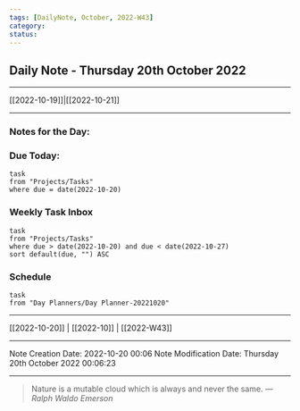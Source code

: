 ```yaml
---
tags: [DailyNote, October, 2022-W43]
category:
status:
---
```


## Daily Note - Thursday 20th October 2022

---
[[2022-10-19]]|[[2022-10-21]]

---

### Notes for the Day:


### Due Today:
```dataview
task
from "Projects/Tasks"
where due = date(2022-10-20)
```

### Weekly Task Inbox
```dataview
task
from "Projects/Tasks"
where due > date(2022-10-20) and due < date(2022-10-27)
sort default(due, "") ASC
```

### Schedule
```dataview
task
from "Day Planners/Day Planner-20221020"

```
---
[[2022-10-20]] | [[2022-10]] | [[2022-W43]]

---

Note Creation Date: 2022-10-20 00:06
Note Modification Date: Thursday 20th October 2022 00:06:23 

--- 
> Nature is a mutable cloud which is always and never the same.
> — <cite>Ralph Waldo Emerson</cite>
